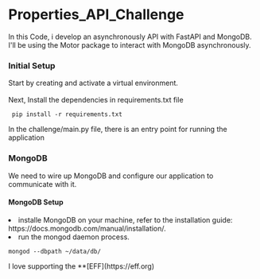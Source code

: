 # Properties_API_Challenge
<p>
In this Code, i develop an asynchronously API with FastAPI and MongoDB.<br/>
I'll be using the Motor package to interact with MongoDB asynchronously.
</p>
<p>
  <h3>Initial Setup</h3>
  Start by creating and activate a virtual environment. <br/><br/>
  Next, Install the dependencies in requirements.txt file <br/>
  <pre><code> pip install -r requirements.txt</code></pre>
  
  In the challenge/main.py file, there is an entry point for running the application
</p>
<p>
  <h3>MongoDB</h3>
  We need to wire up MongoDB and configure our application to communicate with it.<br/>
  <h4>MongoDB Setup</h4>
  <lu>
  <li>installe MongoDB on your machine, refer to the installation guide: https://docs.mongodb.com/manual/installation/.</li>
  <li>run the mongod daemon process.</li>
  <pre><code>mongod --dbpath ~/data/db/</code></pre>
  </lu>
</p>
I love supporting the **[EFF](https://eff.org)
